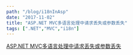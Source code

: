 ```yaml
---
path: "/blog/i18nInAsp"
date: "2017-11-02"
title: "ASP.NET MVC多语言处理中请求丢失或参数丢失"
tags: [".NET","MVC","i18n"]
---
```


[ASP.NET MVC多语言处理中请求丢失或参数丢失](https://blog.csdn.net/Cooldiok/article/details/78429294)